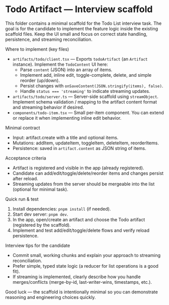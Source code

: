 # Todo Artifact — Interview scaffold

This folder contains a minimal scaffold for the Todo List interview task. The goal is for the candidate to implement the feature logic inside the existing scaffold files. Keep the UI small and focus on correct state handling, persistence, and streaming reconciliation.

Where to implement (key files)

- `artifacts/todo/client.tsx` — Exports `todoArtifact` (an `Artifact` instance). Implement the `TodoContent` UI here:
  - Parse `content` (JSON) into an array of items.
  - Implement add, inline edit, toggle-complete, delete, and simple reorder (up/down).
  - Persist changes with `onSaveContent(JSON.stringify(items), false)`.
  - Handle `status === 'streaming'` to indicate streaming updates.
- `artifacts/todo/server.ts` — Server-side scaffold using `streamObject`. Implement schema validation / mapping to the artifact content format and streaming behavior if desired.
- `components/todo-item.tsx` — Small per-item component. You can extend or replace it when implementing inline edit behavior.

Minimal contract

- Input: artifact.create with a title and optional items.
- Mutations: addItem, updateItem, toggleItem, deleteItem, reorderItems.
- Persistence: saved in `artifact.content` as JSON string of items.

Acceptance criteria

- Artifact is registered and visible in the app (already registered).
- Candidate can add/edit/toggle/delete/reorder items and changes persist after reload.
- Streaming updates from the server should be mergeable into the list (optional for minimal task).

Quick run & test

1. Install dependencies: `pnpm install` (if needed).
2. Start dev server: `pnpm dev`.
3. In the app, open/create an artifact and choose the Todo artifact (registered by the scaffold).
4. Implement and test add/edit/toggle/delete flows and verify reload persistence.

Interview tips for the candidate

- Commit small, working chunks and explain your approach to streaming reconciliation.
- Prefer simple, typed state logic (a reducer for list operations is a good fit).
- If streaming is implemented, clearly describe how you handle merges/conflicts (merge-by-id, last-writer-wins, timestamps, etc.).

Good luck — the scaffold is intentionally minimal so you can demonstrate reasoning and engineering choices quickly.

